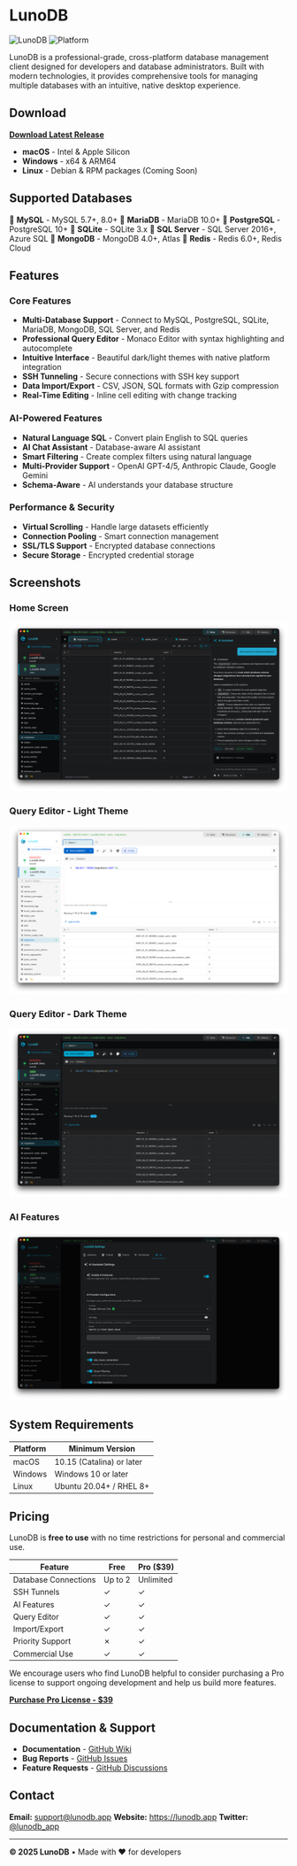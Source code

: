 # LunoDB

![LunoDB](https://img.shields.io/badge/version-1.7.1-blue.svg)
![Platform](https://img.shields.io/badge/platform-macOS%20%7C%20Windows%20%7C%20Linux-lightgrey.svg)

LunoDB is a professional-grade, cross-platform database management client designed for developers and database administrators. Built with modern technologies, it provides comprehensive tools for managing multiple databases with an intuitive, native desktop experience.

## Download

[**Download Latest Release**](https://lunodb.app/download)

- **macOS** - Intel & Apple Silicon
- **Windows** - x64 & ARM64
- **Linux** - Debian & RPM packages (Coming Soon)

## Supported Databases

🐬 **MySQL** - MySQL 5.7+, 8.0+
🦭 **MariaDB** - MariaDB 10.0+
🐘 **PostgreSQL** - PostgreSQL 10+
📄 **SQLite** - SQLite 3.x
🏢 **SQL Server** - SQL Server 2016+, Azure SQL
🍃 **MongoDB** - MongoDB 4.0+, Atlas
🔴 **Redis** - Redis 6.0+, Redis Cloud

## Features

### Core Features
- **Multi-Database Support** - Connect to MySQL, PostgreSQL, SQLite, MariaDB, MongoDB, SQL Server, and Redis
- **Professional Query Editor** - Monaco Editor with syntax highlighting and autocomplete
- **Intuitive Interface** - Beautiful dark/light themes with native platform integration
- **SSH Tunneling** - Secure connections with SSH key support
- **Data Import/Export** - CSV, JSON, SQL formats with Gzip compression
- **Real-Time Editing** - Inline cell editing with change tracking

### AI-Powered Features
- **Natural Language SQL** - Convert plain English to SQL queries
- **AI Chat Assistant** - Database-aware AI assistant
- **Smart Filtering** - Create complex filters using natural language
- **Multi-Provider Support** - OpenAI GPT-4/5, Anthropic Claude, Google Gemini
- **Schema-Aware** - AI understands your database structure

### Performance & Security
- **Virtual Scrolling** - Handle large datasets efficiently
- **Connection Pooling** - Smart connection management
- **SSL/TLS Support** - Encrypted database connections
- **Secure Storage** - Encrypted credential storage

## Screenshots

### Home Screen
![Home Screen](screenshots/home-screen.png)

### Query Editor - Light Theme
![Editor Light Theme](screenshots/editor-light.png)

### Query Editor - Dark Theme
![Editor Dark Theme](screenshots/editor-dark.png)

### AI Features
![AI Features](screenshots/ai-features.png)

## System Requirements

| Platform | Minimum Version |
|----------|----------------|
| macOS | 10.15 (Catalina) or later |
| Windows | Windows 10 or later |
| Linux | Ubuntu 20.04+ / RHEL 8+ |

## Pricing

LunoDB is **free to use** with no time restrictions for personal and commercial use.

| Feature | Free | Pro ($39) |
|---------|------|-----------|
| Database Connections | Up to 2 | Unlimited |
| SSH Tunnels | ✓ | ✓ |
| AI Features | ✓ | ✓ |
| Query Editor | ✓ | ✓ |
| Import/Export | ✓ | ✓ |
| Priority Support | ✗ | ✓ |
| Commercial Use | ✓ | ✓ |

We encourage users who find LunoDB helpful to consider purchasing a Pro license to support ongoing development and help us build more features.

**[Purchase Pro License - $39](https://lunodb.app/pricing)**

## Documentation & Support

- **Documentation** - [GitHub Wiki](https://github.com/lunodb/lunodb/wiki)
- **Bug Reports** - [GitHub Issues](https://github.com/lunodb/lunodb/issues)
- **Feature Requests** - [GitHub Discussions](https://github.com/lunodb/lunodb/discussions)

## Contact

**Email:** support@lunodb.app
**Website:** https://lunodb.app
**Twitter:** [@lunodb_app](https://x.com/lunodb_app)

---

**© 2025 LunoDB** • Made with ❤️ for developers
